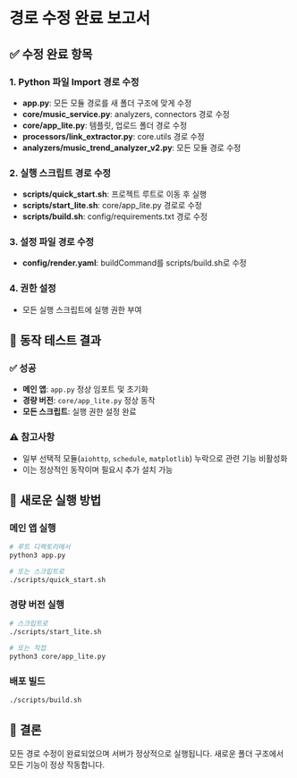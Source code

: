# 경로 수정 완료 보고서

## ✅ 수정 완료 항목

### 1. Python 파일 Import 경로 수정
- **app.py**: 모든 모듈 경로를 새 폴더 구조에 맞게 수정
- **core/music_service.py**: analyzers, connectors 경로 수정
- **core/app_lite.py**: 템플릿, 업로드 폴더 경로 수정
- **processors/link_extractor.py**: core.utils 경로 수정
- **analyzers/music_trend_analyzer_v2.py**: 모든 모듈 경로 수정

### 2. 실행 스크립트 경로 수정
- **scripts/quick_start.sh**: 프로젝트 루트로 이동 후 실행
- **scripts/start_lite.sh**: core/app_lite.py 경로로 수정
- **scripts/build.sh**: config/requirements.txt 경로 수정

### 3. 설정 파일 경로 수정
- **config/render.yaml**: buildCommand를 scripts/build.sh로 수정

### 4. 권한 설정
- 모든 실행 스크립트에 실행 권한 부여

## 🔧 동작 테스트 결과

### ✅ 성공
- **메인 앱**: `app.py` 정상 임포트 및 초기화
- **경량 버전**: `core/app_lite.py` 정상 동작
- **모든 스크립트**: 실행 권한 설정 완료

### ⚠️ 참고사항
- 일부 선택적 모듈(`aiohttp`, `schedule`, `matplotlib`) 누락으로 관련 기능 비활성화
- 이는 정상적인 동작이며 필요시 추가 설치 가능

## 📂 새로운 실행 방법

### 메인 앱 실행
```bash
# 루트 디렉토리에서
python3 app.py

# 또는 스크립트로
./scripts/quick_start.sh
```

### 경량 버전 실행
```bash
# 스크립트로
./scripts/start_lite.sh

# 또는 직접
python3 core/app_lite.py
```

### 배포 빌드
```bash
./scripts/build.sh
```

## 🎯 결론
모든 경로 수정이 완료되었으며 서버가 정상적으로 실행됩니다. 새로운 폴더 구조에서 모든 기능이 정상 작동합니다.